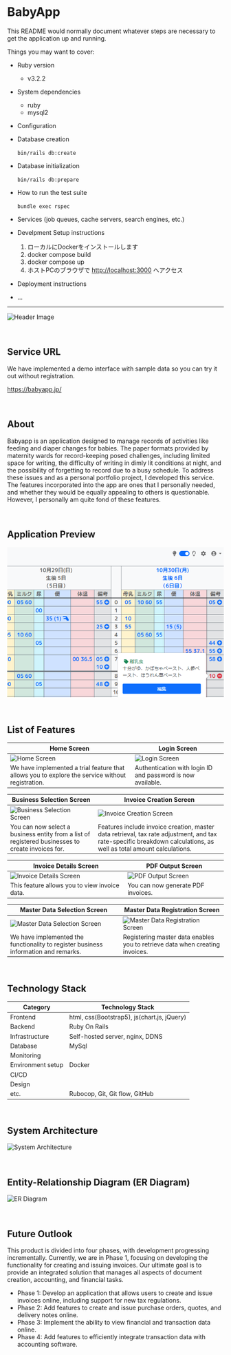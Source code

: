 # BabyApp

This README would normally document whatever steps are necessary to get the
application up and running.

Things you may want to cover:

* Ruby version
  - v3.2.2

* System dependencies
  - ruby
  - mysql2

* Configuration

* Database creation

  `bin/rails db:create`

* Database initialization

  `bin/rails db:prepare`

* How to run the test suite

  `bundle exec rspec`

* Services (job queues, cache servers, search engines, etc.)

* Develpment Setup instructions

  1. ローカルにDockerをインストールします
  1. docker compose build
  1. docker compose up
  1. ホストPCのブラウザで <http://localhost:3000> へアクセス

* Deployment instructions


* ...

---

![Header Image](/docs/img/header/header.png)

<br />

## Service URL

We have implemented a demo interface with sample data so you can try it out without registration.

https://babyapp.jp/

<br />

## About

Babyapp is an application designed to manage records of activities like feeding and diaper changes for babies. The paper formats provided by maternity wards for record-keeping posed challenges, including limited space for writing, the difficulty of writing in dimly lit conditions at night, and the possibility of forgetting to record due to a busy schedule. To address these issues and as a personal portfolio project, I developed this service. The features incorporated into the app are ones that I personally needed, and whether they would be equally appealing to others is questionable. However, I personally am quite fond of these features.

<br />

## Application Preview
![Application Preview](app/assets/images/babyapp_ss.png)

<br />

## List of Features
| Home Screen | Login Screen |
| ---- | ---- |
| ![Home Screen](/docs/img/app-view/welcome_1.1.png) | ![Login Screen](/docs/img/app-view/login_1.1.png) |
| We have implemented a trial feature that allows you to explore the service without registration. | Authentication with login ID and password is now available. |

| Business Selection Screen | Invoice Creation Screen |
| ---- | ---- |
| ![Business Selection Screen](/docs/img/app-view/select-business_1.1.png) | ![Invoice Creation Screen](/docs/img/app-view/create-invoice_1.1.png) |
| You can now select a business entity from a list of registered businesses to create invoices for. | Features include invoice creation, master data retrieval, tax rate adjustment, and tax rate-specific breakdown calculations, as well as total amount calculations. |

| Invoice Details Screen | PDF Output Screen |
| ---- | ---- |
| ![Invoice Details Screen](/docs/img/app-view/invoice-detail_1.1.png) | ![PDF Output Screen](/docs/img/app-view/print-invoice_1.1.png) |
| This feature allows you to view invoice data. | You can now generate PDF invoices. |

| Master Data Selection Screen | Master Data Registration Screen |
| ---- | ---- |
| ![Master Data Selection Screen](/docs/img/app-view/select-master_1.1.png) | ![Master Data Registration Screen](/docs/img/app-view/master-register-form_1.1.png) |
| We have implemented the functionality to register business information and remarks. | Registering master data enables you to retrieve data when creating invoices. |

<br />

## Technology Stack

| Category          | Technology Stack                                     |
| ----------------- | --------------------------------------------------   |
| Frontend          | html, css(Bootstrap5), js(chart.js, jQuery)                       |
| Backend           | Ruby On Rails                           |
| Infrastructure    | Self-hosted server, nginx, DDNS                         |
| Database          | MySql                                           |
| Monitoring        |                                   |
| Environment setup | Docker                                               |
| CI/CD             |                                        |
| Design            |                                          |
| etc.              | Rubocop, Git, Git flow, GitHub |

<br />

## System Architecture

![System Architecture](/docs/img/system-architecture/system-architecture_1.1.png)

<br />

## Entity-Relationship Diagram (ER Diagram)

![ER Diagram](/docs/img/entity-relationship-diagram/entity-relationship-diagram_1.6.png)

<br />

## Future Outlook

This product is divided into four phases, with development progressing incrementally. Currently, we are in Phase 1, focusing on developing the functionality for creating and issuing invoices. Our ultimate goal is to provide an integrated solution that manages all aspects of document creation, accounting, and financial tasks.

- Phase 1: Develop an application that allows users to create and issue invoices online, including support for new tax regulations.
- Phase 2: Add features to create and issue purchase orders, quotes, and delivery notes online.
- Phase 3: Implement the ability to view financial and transaction data online.
- Phase 4: Add features to efficiently integrate transaction data with accounting software.
